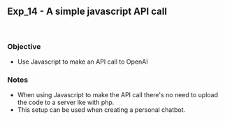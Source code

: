 ## Exp_14 - A simple javascript API call
<br>

### Objective

- Use Javascript to make an API call to OpenAI


### Notes
- When using Javascript to make the API call there's no need to upload the code to a server lke with php.
- This setup can be used when creating a personal chatbot.
